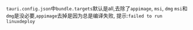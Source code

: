 `tauri.config.json`中`bundle.targets`默认是all,去除了`appimage`, `msi`, `dmg`
`msi`和`dmg`是没必要,`appimage`去掉是因为总是编译失败, 提示:`failed to run linuxdeploy`
